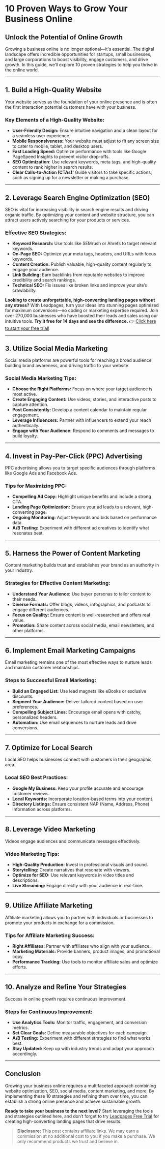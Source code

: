 # 10 Proven Ways to Grow Your Business Online

## Unlock the Potential of Online Growth

Growing a business online is no longer optional—it's essential. The digital landscape offers incredible opportunities for startups, small businesses, and large corporations to boost visibility, engage customers, and drive growth. In this guide, we’ll explore 10 proven strategies to help you thrive in the online world.

---

## 1. Build a High-Quality Website

Your website serves as the foundation of your online presence and is often the first interaction potential customers have with your business.

### Key Elements of a High-Quality Website:
- **User-Friendly Design:** Ensure intuitive navigation and a clean layout for a seamless user experience.
- **Mobile Responsiveness:** Your website must adjust to fit any screen size to cater to mobile, tablet, and desktop users.
- **Fast Loading Speed:** Optimize performance with tools like Google PageSpeed Insights to prevent visitor drop-offs.
- **SEO Optimization:** Use relevant keywords, meta tags, and high-quality content to rank higher in search results.
- **Clear Calls-to-Action (CTAs):** Guide visitors to take specific actions, such as signing up for a newsletter or making a purchase.

---

## 2. Leverage Search Engine Optimization (SEO)

SEO is vital for increasing visibility in search engine results and driving organic traffic. By optimizing your content and website structure, you can attract users actively searching for your products or services.

### Effective SEO Strategies:
- **Keyword Research:** Use tools like SEMrush or Ahrefs to target relevant keywords.
- **On-Page SEO:** Optimize your meta tags, headers, and URLs with focus keywords.
- **Content Creation:** Publish valuable, high-quality content regularly to engage your audience.
- **Link Building:** Earn backlinks from reputable websites to improve credibility and search rankings.
- **Technical SEO:** Fix issues like broken links and improve your site’s crawlability.

**Looking to create unforgettable, high-converting landing pages without any stress?** With Leadpages, turn your ideas into stunning pages optimized for maximum conversions—no coding or marketing expertise required. Join over 270,000 businesses who have boosted their leads and sales using our intuitive tools. **Try it free for 14 days and see the difference.** 👉 [Click here to start your free trial!](https://bit.ly/LEadPages)

---

## 3. Utilize Social Media Marketing

Social media platforms are powerful tools for reaching a broad audience, building brand awareness, and driving traffic to your website.

### Social Media Marketing Tips:
- **Choose the Right Platforms:** Focus on where your target audience is most active.
- **Create Engaging Content:** Use videos, stories, and interactive posts to capture attention.
- **Post Consistently:** Develop a content calendar to maintain regular engagement.
- **Leverage Influencers:** Partner with influencers to extend your reach authentically.
- **Engage with Your Audience:** Respond to comments and messages to build loyalty.

---

## 4. Invest in Pay-Per-Click (PPC) Advertising

PPC advertising allows you to target specific audiences through platforms like Google Ads and Facebook Ads.

### Tips for Maximizing PPC:
- **Compelling Ad Copy:** Highlight unique benefits and include a strong CTA.
- **Landing Page Optimization:** Ensure your ad leads to a relevant, high-converting page.
- **Ongoing Monitoring:** Adjust keywords and bids based on performance data.
- **A/B Testing:** Experiment with different ad creatives to identify what resonates best.

---

## 5. Harness the Power of Content Marketing

Content marketing builds trust and establishes your brand as an authority in your industry.

### Strategies for Effective Content Marketing:
- **Understand Your Audience:** Use buyer personas to tailor content to their needs.
- **Diverse Formats:** Offer blogs, videos, infographics, and podcasts to engage different audiences.
- **Focus on Quality:** Ensure content is well-researched and offers real value.
- **Promotion:** Share content across social media, email newsletters, and other platforms.

---

## 6. Implement Email Marketing Campaigns

Email marketing remains one of the most effective ways to nurture leads and maintain customer relationships.

### Steps to Successful Email Marketing:
- **Build an Engaged List:** Use lead magnets like eBooks or exclusive discounts.
- **Segment Your Audience:** Deliver tailored content based on user preferences.
- **Compelling Subject Lines:** Encourage email opens with catchy, personalized headers.
- **Automation:** Use email sequences to nurture leads and drive conversions.

---

## 7. Optimize for Local Search

Local SEO helps businesses connect with customers in their geographic area.

### Local SEO Best Practices:
- **Google My Business:** Keep your profile accurate and encourage customer reviews.
- **Local Keywords:** Incorporate location-based terms into your content.
- **Directory Listings:** Ensure consistent NAP (Name, Address, Phone) information across platforms.

---

## 8. Leverage Video Marketing

Videos engage audiences and communicate messages effectively.

### Video Marketing Tips:
- **High-Quality Production:** Invest in professional visuals and sound.
- **Storytelling:** Create narratives that resonate with viewers.
- **Optimize for SEO:** Use relevant keywords in video titles and descriptions.
- **Live Streaming:** Engage directly with your audience in real-time.

---

## 9. Utilize Affiliate Marketing

Affiliate marketing allows you to partner with individuals or businesses to promote your products in exchange for a commission.

### Tips for Affiliate Marketing Success:
- **Right Affiliates:** Partner with affiliates who align with your audience.
- **Marketing Materials:** Provide banners, product images, and promotional copy.
- **Performance Tracking:** Use tools to monitor affiliate sales and optimize efforts.

---

## 10. Analyze and Refine Your Strategies

Success in online growth requires continuous improvement.

### Steps for Continuous Improvement:
- **Use Analytics Tools:** Monitor traffic, engagement, and conversion metrics.
- **Set Clear Goals:** Define measurable objectives for each campaign.
- **A/B Testing:** Experiment with different strategies to find what works best.
- **Stay Updated:** Keep up with industry trends and adapt your approach accordingly.

---

## Conclusion

Growing your business online requires a multifaceted approach combining website optimization, SEO, social media, content marketing, and more. By implementing these 10 strategies and refining them over time, you can establish a strong online presence and achieve sustainable growth.

**Ready to take your business to the next level?** Start leveraging the tools and strategies outlined here, and don’t forget to try [Leadpages Free Trial](https://bit.ly/LEadPages) for creating high-converting landing pages that drive results.

> **Disclosure:** This post contains affiliate links. We may earn a commission at no additional cost to you if you make a purchase. We only recommend products we trust and believe in.
